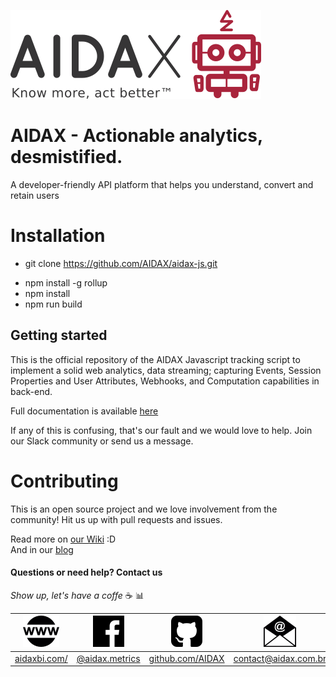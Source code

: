 [![AIDAX logo](https://raw.githubusercontent.com/AIDAX/aidax-hub/master/files/img/logo/logo2-less.png)](http://www.aidaxbi.com/)
# AIDAX - Actionable analytics, desmistified.
A developer-friendly API platform that helps you understand, convert and retain users  

# Installation
- git clone https://github.com/AIDAX/aidax-js.git  

* npm install -g rollup  
* npm install  
* npm run build  

## Getting started

This is the official repository of the AIDAX Javascript tracking script to implement a solid web analytics, data streaming; capturing Events, Session Properties and User Attributes, Webhooks, and Computation capabilities in back-end.  

Full documentation is available [here](http://doc.aidax.com.br/)

If any of this is confusing, that's our fault and we would love to help. Join our Slack community or send us a message.


# Contributing

This is an open source project and we love involvement from the community! Hit us up with pull requests and issues.


Read more on [our Wiki](https://github.com/AIDAX/aidax-hub/wiki) :D  
And in our [blog](blog.aidax.com.br)  

#### Questions or need help? Contact us
*Show up, let's have a coffe* :coffee: :bar_chart:   

| [![WebSite](https://raw.githubusercontent.com/AIDAX/aidax-hub/master/files/img/wiki-icons-by-flaticons.cm/www.png)](http://aidaxbi.com/) | [![Facebook](https://raw.githubusercontent.com/AIDAX/aidax-hub/master/files/img/wiki-icons-by-flaticons.cm/facebook.png)](https://www.facebook.com/aidax.metrics/)| [![Github](https://raw.githubusercontent.com/AIDAX/aidax-hub/master/files/img/wiki-icons-by-flaticons.cm/github.png)](https://github.com/AIDAX)|[![email](https://raw.githubusercontent.com/AIDAX/aidax-hub/master/files/img/wiki-icons-by-flaticons.cm/email.png)](mailto:contact@aidax.com.br) | [![Phone](https://raw.githubusercontent.com/AIDAX/aidax-hub/master/files/img/wiki-icons-by-flaticons.cm/phone.png)](<tel:+551123788232>)|
| :-: | :-: | :-: | :-: | :-: |
| [aidaxbi.com/](http://aidaxbi.com/) |  [@aidax.metrics](https://www.facebook.com/aidax.metrics/)|  [github.com/AIDAX](https://github.com/AIDAX) |[contact@aidax.com.br](mailto:contact@aidax.com.br)|  [+55(11)23788232](+551123788232)|
